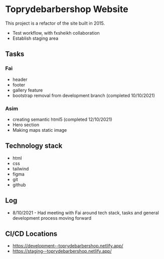 # Toprydebarbershop Website

This project is a refactor of the site built in 2015.

- Test workflow, with fxsheikh collaboration
- Establish staging area

## Tasks 

 ### Fai
  - header
  - footer
  - gallery feature
  - bootstrap removal from development branch (completed 10/10/2021)
  
 ### Asim
  - creating semantic html5 (completed 12/10/2021)
  - Hero section
  - Making maps static image

## Technology stack
  - html
  - css
  - tailwind
  - figma
  - git 
  - github

## Log

 - 8/10/2021 - Had meeting with Fai around tech stack, tasks and general development process moving forward

## CI/CD Locations

 - https://development--toprydebarbershop.netlify.app/
 - https://staging--toprydebarbershop.netlify.app/
